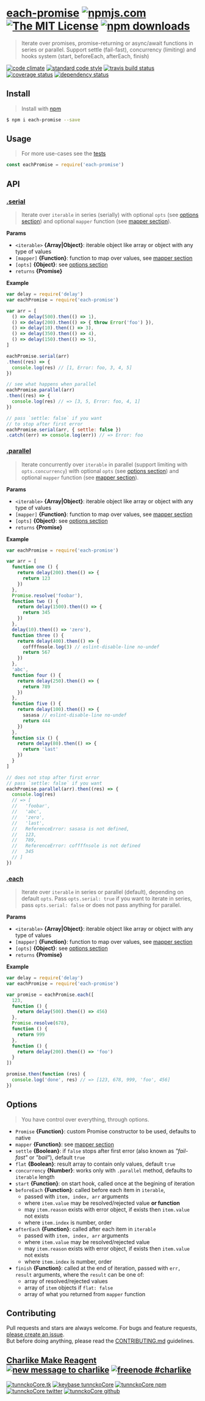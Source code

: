 # [each-promise][author-www-url] [![npmjs.com][npmjs-img]][npmjs-url] [![The MIT License][license-img]][license-url] [![npm downloads][downloads-img]][downloads-url] 

> Iterate over promises, promise-returning or async/await functions in series or parallel. Support settle (fail-fast), concurrency (limiting) and hooks system (start, beforeEach, afterEach, finish)

[![code climate][codeclimate-img]][codeclimate-url] [![standard code style][standard-img]][standard-url] [![travis build status][travis-img]][travis-url] [![coverage status][coveralls-img]][coveralls-url] [![dependency status][david-img]][david-url]

## Install
> Install with [npm](https://www.npmjs.com/)

```sh
$ npm i each-promise --save
```

## Usage
> For more use-cases see the [tests](./test.js)

```js
const eachPromise = require('each-promise')
```

## API

### [.serial](index.js#L57)
> Iterate over `iterable` in series (serially) with optional `opts` (see [options section](#options)) and optional `mapper` function (see [mapper section](#mapper)).

**Params**

* `<iterable>` **{Array|Object}**: iterable object like array or object with any type of values    
* `[mapper]` **{Function}**: function to map over values, see [mapper section](#mapper)    
* `[opts]` **{Object}**: see [options section](#options)    
* `returns` **{Promise}**  

**Example**

```js
var delay = require('delay')
var eachPromise = require('each-promise')

var arr = [
  () => delay(500).then(() => 1),
  () => delay(200).then(() => { throw Error('foo') }),
  () => delay(10).then(() => 3),
  () => delay(350).then(() => 4),
  () => delay(150).then(() => 5),
]

eachPromise.serial(arr)
.then((res) => {
  console.log(res) // [1, Error: foo, 3, 4, 5]
})

// see what happens when parallel
eachPromise.parallel(arr)
.then((res) => {
  console.log(res) // => [3, 5, Error: foo, 4, 1]
})

// pass `settle: false` if you want
// to stop after first error
eachPromise.serial(arr, { settle: false })
.catch((err) => console.log(err)) // => Error: foo
```

### [.parallel](index.js#L139)
> Iterate concurrently over `iterable` in parallel (support limiting with `opts.concurrency`) with optional `opts` (see [options section](#options)) and optional `mapper` function (see [mapper section](#mapper)).

**Params**

* `<iterable>` **{Array|Object}**: iterable object like array or object with any type of values    
* `[mapper]` **{Function}**: function to map over values, see [mapper section](#mapper)    
* `[opts]` **{Object}**: see [options section](#options)    
* `returns` **{Promise}**  

**Example**

```js
var eachPromise = require('each-promise')

var arr = [
  function one () {
    return delay(200).then(() => {
      return 123
    })
  },
  Promise.resolve('foobar'),
  function two () {
    return delay(1500).then(() => {
      return 345
    })
  },
  delay(10).then(() => 'zero'),
  function three () {
    return delay(400).then(() => {
      coffffnsole.log(3) // eslint-disable-line no-undef
      return 567
    })
  },
  'abc',
  function four () {
    return delay(250).then(() => {
      return 789
    })
  },
  function five () {
    return delay(100).then(() => {
      sasasa // eslint-disable-line no-undef
      return 444
    })
  },
  function six () {
    return delay(80).then(() => {
      return 'last'
    })
  }
]

// does not stop after first error
// pass `settle: false` if you want
eachPromise.parallel(arr).then((res) => {
  console.log(res)
  // => [
  //   'foobar',
  //   'abc',
  //   'zero',
  //   'last',
  //   ReferenceError: sasasa is not defined,
  //   123,
  //   789,
  //   ReferenceError: coffffnsole is not defined
  //   345
  // ]
})
```

### [.each](index.js#L185)
> Iterate over `iterable` in series or parallel (default), depending on default `opts`. Pass `opts.serial: true` if you want to iterate in series, pass `opts.serial: false` or does not pass anything for parallel.

**Params**

* `<iterable>` **{Array|Object}**: iterable object like array or object with any type of values    
* `[mapper]` **{Function}**: function to map over values, see [mapper section](#mapper)    
* `[opts]` **{Object}**: see [options section](#options)    
* `returns` **{Promise}**  

**Example**

```js
var delay = require('delay')
var eachPromise = require('each-promise')

var promise = eachPromise.each([
  123,
  function () {
    return delay(500).then(() => 456)
  },
  Promise.resolve(678),
  function () {
    return 999
  },
  function () {
    return delay(200).then(() => 'foo')
  }
])

promise.then(function (res) {
  console.log('done', res) // => [123, 678, 999, 'foo', 456]
})
```

## Options
> You have control over everything, through options.

* `Promise` **{Function}**: custom Promise constructor to be used, defaults to native
* `mapper` **{Function}**: see [mapper section](#mapper)
* `settle` **{Boolean}**: if `false` stops after first error (also known as _"fail-fast"_ or _"bail"_), default `true`
* `flat` **{Boolean}**: result array to contain only values, default `true`
* `concurrency` **{Number}**: works only with `.parallel` method, defaults to `iterable` length
* `start` **{Function}**: on start hook, called once at the begining of iteration
* `beforeEach` **{Function}**: called before each item in `iterable`,
  + passed with `item, index, arr` arguments
  + where `item.value` may be resolved/rejected value **or function**
  + may `item.reason` exists with error object, if exists then `item.value` not exists
  + where `item.index` is number, order
* `afterEach` **{Function}**: called after each item in `iterable`
  + passed with `item, index, arr` arguments
  + where `item.value` may be resolved/rejected value
  + may `item.reason` exists with error object, if exists then `item.value` not exists
  + where `item.index` is number, order
* `finish` **{Function}**: called at the end of iteration, passed with `err, result` arguments, where the `result` can be one of:
  + array of resolved/rejected values
  + array of `item` objects if `flat: false`
  + array of what you returned from `mapper` function

## Contributing
Pull requests and stars are always welcome. For bugs and feature requests, [please create an issue](https://github.com/tunnckoCore/each-promise/issues/new).  
But before doing anything, please read the [CONTRIBUTING.md](./CONTRIBUTING.md) guidelines.

## [Charlike Make Reagent](http://j.mp/1stW47C) [![new message to charlike][new-message-img]][new-message-url] [![freenode #charlike][freenode-img]][freenode-url]

[![tunnckoCore.tk][author-www-img]][author-www-url] [![keybase tunnckoCore][keybase-img]][keybase-url] [![tunnckoCore npm][author-npm-img]][author-npm-url] [![tunnckoCore twitter][author-twitter-img]][author-twitter-url] [![tunnckoCore github][author-github-img]][author-github-url]

[npmjs-url]: https://www.npmjs.com/package/each-promise
[npmjs-img]: https://img.shields.io/npm/v/each-promise.svg?label=each-promise

[license-url]: https://github.com/tunnckoCore/each-promise/blob/master/LICENSE
[license-img]: https://img.shields.io/npm/l/each-promise.svg

[downloads-url]: https://www.npmjs.com/package/each-promise
[downloads-img]: https://img.shields.io/npm/dm/each-promise.svg

[codeclimate-url]: https://codeclimate.com/github/tunnckoCore/each-promise
[codeclimate-img]: https://img.shields.io/codeclimate/github/tunnckoCore/each-promise.svg

[travis-url]: https://travis-ci.org/tunnckoCore/each-promise
[travis-img]: https://img.shields.io/travis/tunnckoCore/each-promise/master.svg

[coveralls-url]: https://coveralls.io/r/tunnckoCore/each-promise
[coveralls-img]: https://img.shields.io/coveralls/tunnckoCore/each-promise.svg

[david-url]: https://david-dm.org/tunnckoCore/each-promise
[david-img]: https://img.shields.io/david/tunnckoCore/each-promise.svg

[standard-url]: https://github.com/feross/standard
[standard-img]: https://img.shields.io/badge/code%20style-standard-brightgreen.svg

[author-www-url]: http://www.tunnckocore.tk
[author-www-img]: https://img.shields.io/badge/www-tunnckocore.tk-fe7d37.svg

[keybase-url]: https://keybase.io/tunnckocore
[keybase-img]: https://img.shields.io/badge/keybase-tunnckocore-8a7967.svg

[author-npm-url]: https://www.npmjs.com/~tunnckocore
[author-npm-img]: https://img.shields.io/badge/npm-~tunnckocore-cb3837.svg

[author-twitter-url]: https://twitter.com/tunnckoCore
[author-twitter-img]: https://img.shields.io/badge/twitter-@tunnckoCore-55acee.svg

[author-github-url]: https://github.com/tunnckoCore
[author-github-img]: https://img.shields.io/badge/github-@tunnckoCore-4183c4.svg

[freenode-url]: http://webchat.freenode.net/?channels=charlike
[freenode-img]: https://img.shields.io/badge/freenode-%23charlike-5654a4.svg

[new-message-url]: https://github.com/tunnckoCore/ama
[new-message-img]: https://img.shields.io/badge/ask%20me-anything-green.svg

